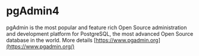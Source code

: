 pgAdmin4
=======
pgAdmin is the most popular and feature rich Open Source administration and development platform for PostgreSQL, the most advanced Open Source database in the world.
More details [https://www.pgadmin.org](https://www.pgadmin.org/)
